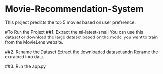 # Movie-Recommendation-System
This project predicts the top 5 movies based on user preference.

#To Run the Project
##1. Extract the ml-latest-small
  You can use this dataset or download the large dataset based on the model you want to train from the MovieLens website.

##2. Rename the Dataset
  Extract the downloaded dataset andn Rename the extracted into data.

##3. Run the app.py
